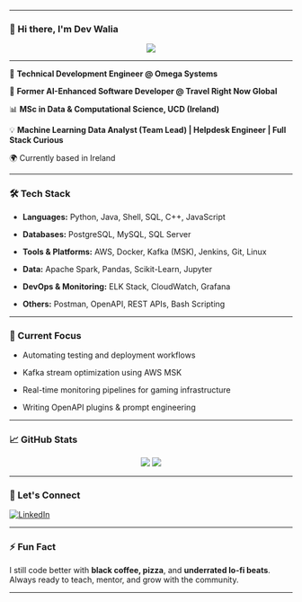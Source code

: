 
---

### 👋 Hi there, I'm Dev Walia

<p align="center">
  <img src="https://readme-typing-svg.herokuapp.com/?lines=System+Engineer+|+Backend+Developer+|+Automation+Lover;Scaling+Reliability+with+Code;AI+%2B+Open+Source+%3D+💥;Learning+Never+Stops!;&center=true&width=480&height=45">
</p>

---
💼 **Technical Development Engineer @ Omega Systems**

🔧 **Former AI-Enhanced Software Developer @ Travel Right Now Global**

📊 **MSc in Data & Computational Science, UCD (Ireland)**


💡 **Machine Learning Data Analyst (Team Lead) | Helpdesk Engineer | Full Stack Curious**

🌍 Currently based in Ireland 

---

### 🛠️ Tech Stack

* **Languages:** Python, Java, Shell, SQL, C++, JavaScript
  
* **Databases:** PostgreSQL, MySQL, SQL Server
  
* **Tools & Platforms:** AWS, Docker, Kafka (MSK), Jenkins, Git, Linux
  
* **Data:** Apache Spark, Pandas, Scikit-Learn, Jupyter
  
* **DevOps & Monitoring:** ELK Stack, CloudWatch, Grafana
  
* **Others:** Postman, OpenAPI, REST APIs, Bash Scripting

---

### 🚀 Current Focus


* Automating testing and deployment workflows
  
* Kafka stream optimization using AWS MSK
  
* Real-time monitoring pipelines for gaming infrastructure
  
* Writing OpenAPI plugins & prompt engineering

---

### 📈 GitHub Stats

<p align="center">
  <img src="https://github-readme-stats.vercel.app/api?username=devwalia&show_icons=true&hide_border=true&theme=tokyonight" />
  <img src="https://github-readme-stats.vercel.app/api/top-langs/?username=devwalia&layout=compact&theme=tokyonight" />
</p>

---

### 🔗 Let's Connect

[![LinkedIn](https://img.shields.io/badge/LinkedIn-blue?style=flat-square\&logo=linkedin\&logoColor=white)](https://www.linkedin.com/in/devwalia)


---

### ⚡ Fun Fact

I still code better with **black coffee, pizza**, and **underrated lo-fi beats**. Always ready to teach, mentor, and grow with the community.

---
